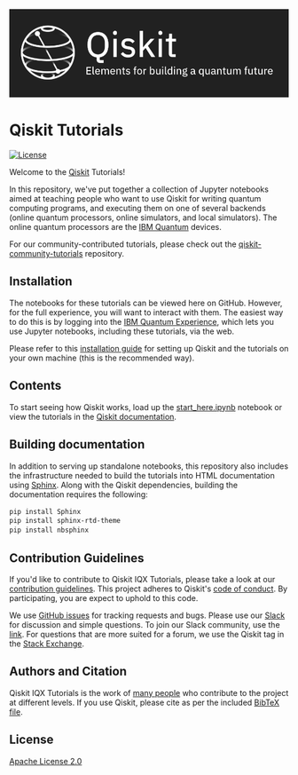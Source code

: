 <img src="images/qiskit_header.png" >

# Qiskit Tutorials

[![License](https://img.shields.io/github/license/Qiskit/qiskit-tutorials.svg?style=popout-square)](https://opensource.org/licenses/Apache-2.0)

Welcome to the [Qiskit](https://www.qiskit.org/) Tutorials!

In this repository, we've put together a collection of Jupyter notebooks aimed at teaching people who want to use Qiskit for writing quantum computing programs, and executing them on one of several backends (online quantum processors, online simulators, and local simulators). The online quantum processors are the [IBM Quantum](https://quantum-computing.ibm.com) devices.

For our community-contributed tutorials, please check out the [qiskit-community-tutorials](https://github.com/Qiskit/qiskit-community-tutorials) repository.

## Installation

The notebooks for these tutorials can be viewed here on GitHub.  However,  for the
full experience, you will want to interact with them.  The easiest way to do this
is by logging into the [IBM Quantum Experience](https://quantum-computing.ibm.com/), 
which lets you use Jupyter notebooks, including these tutorials, via the web.

Please refer to this [installation guide](INSTALL.md) for setting up Qiskit and
the tutorials on your own machine (this is the recommended way).

## Contents

To start seeing how Qiskit works, load up the [start_here.ipynb](start_here.ipynb) notebook
or view the tutorials in the [Qiskit documentation](https://qiskit.org/documentation/).

## Building documentation

In addition to serving up standalone notebooks, this repository also includes the infrastructure needed to build the tutorials into HTML documentation using [Sphinx](https://www.sphinx-doc.org/).  Along with the Qiskit dependencies, building the documentation requires the following:

```bash
pip install Sphinx
pip install sphinx-rtd-theme
pip install nbsphinx
```

## Contribution Guidelines

If you'd like to contribute to Qiskit IQX Tutorials, please take a look at our [contribution guidelines](.github/CONTRIBUTING.md). This project adheres to Qiskit's [code of conduct](.github/CODE_OF_CONDUCT.md). By participating, you are expect to uphold to this code.

We use [GitHub issues](https://github.com/Qiskit/qiskit-iqx-tutorials/issues) for tracking requests and bugs. Please use our [Slack](https://qiskit.slack.com) for discussion and simple questions. To join our Slack community, use the
[link](https://join.slack.com/t/qiskit/shared_invite/enQtODQ2NTIyOTgwMTQ3LTI0NzM2NzkzZjJhNDgzZjY5MTQzNDY3MGNiZGQzNTNkZTE4Nzg1MjMwMmFjY2UwZTgyNDlmYWQwYmZjMjE1ZTM).
For questions that are more suited for a forum, we use the Qiskit tag in the [Stack Exchange](https://quantumcomputing.stackexchange.com/questions/tagged/qiskit).

## Authors and Citation

Qiskit IQX Tutorials is the work of [many people](https://github.com/Qiskit/qiskit-iqx-tutorials/graphs/contributors) who contribute to the project at different levels. If you use Qiskit, please cite as per the included [BibTeX
file](https://github.com/Qiskit/qiskit/blob/master/Qiskit.bib).

## License

[Apache License 2.0](LICENSE)
